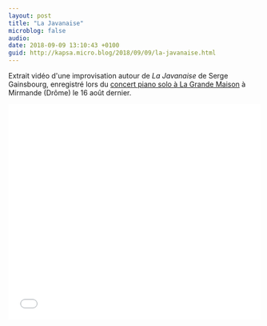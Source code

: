 ```yaml
---
layout: post
title: "La Javanaise"
microblog: false
audio: 
date: 2018-09-09 13:10:43 +0100
guid: http://kapsa.micro.blog/2018/09/09/la-javanaise.html
---
```

Extrait vidéo d'une improvisation autour de _La Javanaise_ de Serge Gainsbourg, enregistré lors du [concert piano solo à La Grande Maison](http://jeankapsa.com/2018/08/17/setlist-et-photo.html) à Mirmande (Drôme) le 16 août dernier.

<iframe src="//www.youtube.com/embed/Mi5xvNjAT7A?rel=0&showinfo=0" width="100%" height="430" frameborder="0" allowfullscreen="allowfullscreen"></iframe>
